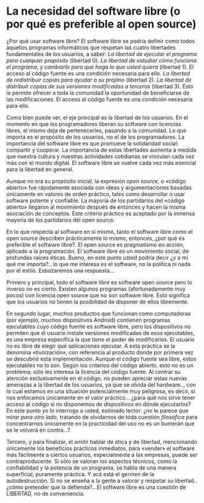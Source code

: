 La necesidad del software libre (o por qué es preferible al open source)
========================================================================

¿Por qué usar software libre?
El software libre se podría definir como todos aquellos programas informáticos que respetan las cuatro libertades fundamentales de los usuarios, a saber:
 *La libertad de ejecutar el programa para cualquier propósito* (libertad 0).
 *La libertad de estudiar cómo funciona el programa, y cambiarlo para que haga lo que usted quiera* (libertad 1). El acceso al código fuente es una condición necesaria para ello.
 *La libertad de redistribuir copias para ayudar a su prójimo* (libertad 2).
 *La libertad de distribuir copias de sus versiones modificadas a terceros* (libertad 3). Esto le permite ofrecer a toda la comunidad la oportunidad de beneficiarse de las modificaciones. El acceso al código fuente es una condición necesaria para ello.

Como bien puede ver, el eje principal es la libertad de los usuarios. En el momento en que los programadores liberan su software con licencias libres, el mismo deja de pertenecerles, pasando a la comunidad. Lo que importa es el propósito de los usuarios, no el de los programadores. La importancia del software libre es que promueve la solidaridad social: compartir y cooperar. La importancia de estas libertades aumenta a medida que nuestra cultura y nuestras actividades cotidianas se vinculan cada vez más con el mundo digital. El software libre se vuelve cada vez más esencial para la libertad en general.

Aunque no era su propósito inicial, la expresión *open source*, o «código abierto» fue rápidamente asociada con ideas y argumentaciones basadas únicamente en valores de orden práctico, tales como desarrollar o usar software potente y confiable. La mayoría de los partidarios del «código abierto» llegaron al movimiento después de entonces y hacen la misma asociación de conceptos. Este criterio práctico es aceptado por la inmensa mayoría de los partidarios del open source.

En lo que respecta al software en sí mismo, tanto el software libre como el open source describen prácticamente lo mismo, entonces, ¿por qué es preferible el software libre?. El open source es pragmatismo en acción, aplicado a la programación. El software libre es un movimiento social, de profundas raíces éticas. Bueno, en este punto usted podría decir ¿y a mí qué me importa?.. lo que me interesa es el software, no la política ni nada por el estilo. Esbozaremos una respuesta...

Primero y principal, todo el software libre es software open source pero lo inverso no es cierto. Existen algunos programas (afortunadamente muy pocos) con licencia open source que no son software libre. Esto significa que los usuarios no tienen la posibilidad de disponer de ellos libremente.

En segundo lugar, muchos productos que funcionan como computadoras (por ejemplo, muchos dispositivos Android) contienen programas ejecutables cuyo código fuente es software libre, pero los dispositivos no permiten que el usuario instale versiones modificadas de esos ejecutables, es una empresa específica la que tiene el poder de modificarlos. El usuario no es libre de elegir qué aplicaciones ejecutar. A esta práctica se la denomina «tivoización», con referencia al producto donde por primera vez se descubrió esta implementación. Aunque el código fuente sea libre, estos ejecutables no lo son. Según los criterios del código abierto, esto no es un problema; sólo les interesa la licencia del código fuente. Al centrar su atención exclusivamente en el código, no pueden apreciar estas nuevas amenazas a la libertad de los usuarios, ya que se olvida del hardware.., con lo cual estamos en una situación potencialmente muy peligrosa, es decir, si nos enfocamos únicamente en el valor práctico... ¿para qué nos sirve tener acceso al código si no disponemos de dispositivos en dónde ejecutarlos? En este punto yo lo interrogo a usted, estimado lector: ¿no le parece que *mirar para otro lado*, tratando de olvidarnos de toda cuestión *filosófica* para concentrarnos únicamente en la practicidad del uso no es un bumerán que se le volverá en contra...?

Tercero, y para finalizar, el omitir hablar de ética y de libertad, mencionando únicamente los beneficios prácticos inmediatos, para «vender» el software más fácilmente a ciertos usuarios, especialmente a las empresas, puede ser contraproducente. Si sólo se valoran los aspectos técnicos, como la confiabilidad y la potencia de un programa, se habla de una manera superficial, puramente práctica. Y acá está el germen de la autodestrucción. Si no se enseña a la gente a valorar y respetar su libertad..¿cómo pretender que la defienda?...El software libre es una cuestión de LIBERTAD, no de conveniencia.
